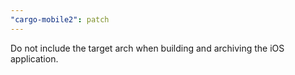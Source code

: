```yaml
---
"cargo-mobile2": patch
---
```


Do not include the target arch when building and archiving the iOS application.
